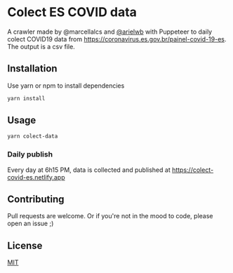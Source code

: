 # Colect ES COVID data

A crawler made by @marcellalcs and [@arielwb](https://github.com/arielwb) with Puppeteer to daily colect COVID19 data from https://coronavirus.es.gov.br/painel-covid-19-es. The output is a csv file.

## Installation

Use yarn or npm to install dependencies

```bash
yarn install
```

## Usage

```bash
yarn colect-data
```

### Daily publish

Every day at 6h15 PM, data is collected and published at https://colect-covid-es.netlify.app

## Contributing
Pull requests are welcome. Or if you're not in the mood to code, please open an issue ;)

## License
[MIT](https://choosealicense.com/licenses/mit/)
